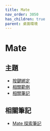 ```yaml
---
title: Mate
nav_order: 3050
has_children: true
parent: 桌面環境
---
```



# Mate


## 主題

* [按鍵綁定](https://samwhelp.github.io/note-about-ezarcher/read/master/desktop-environment/mate/keybind.html)
* [相關範例](https://samwhelp.github.io/note-about-ezarcher/read/master/desktop-environment/mate/demo.html)
* [相關筆記](#相關筆記)


## 相關筆記

* [Mate 探索筆記](https://samwhelp.github.io/note-about-mate/)
